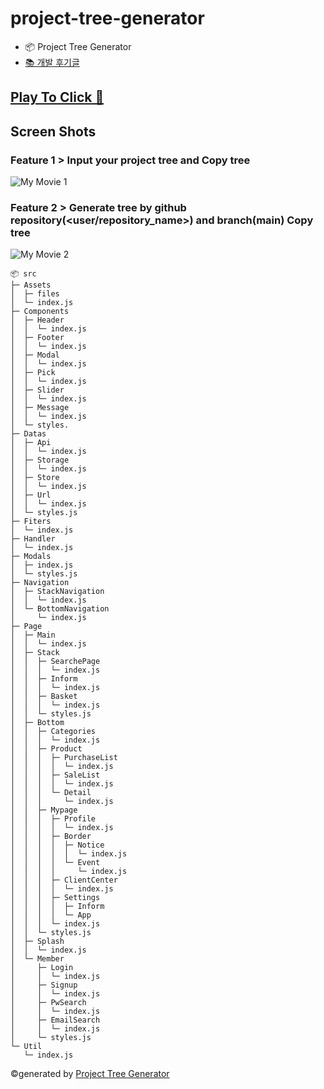 # project-tree-generator
- 📦 Project Tree Generator
- [📚 개발 후기글](https://velog.io/@_uchanlee/%EB%84%A4-%EB%A7%8C%EB%93%A4%EC%96%B4-%EB%93%9C%EB%A0%B8%EC%8A%B5%EB%8B%88%EB%8B%A4)


## [Play To Click 🎯](https://woochanleee.github.io/project-tree-generator)

## Screen Shots

### Feature 1 > Input your project tree and Copy tree

![My Movie 1](https://user-images.githubusercontent.com/48552260/114111695-99e1b100-9915-11eb-8396-8b6e9344a9b9.gif)

### Feature 2 > Generate tree by github repository(<user/repository_name>) and branch(main) Copy tree

![My Movie 2](https://user-images.githubusercontent.com/48552260/114111751-ba117000-9915-11eb-8d36-80bf912de43d.gif)

```
📦 src
├─ Assets
│  ├─ files
│  └─ index.js
├─ Components
│  ├─ Header
│  │  └─ index.js
│  ├─ Footer
│  │  └─ index.js
│  ├─ Modal
│  │  └─ index.js
│  ├─ Pick
│  │  └─ index.js
│  ├─ Slider
│  │  └─ index.js
│  ├─ Message
│  │  └─ index.js
│  └─ styles.
├─ Datas
│  ├─ Api
│  │  └─ index.js
│  ├─ Storage
│  │  └─ index.js
│  ├─ Store
│  │  └─ index.js
│  ├─ Url
│  │  └─ index.js
│  └─ styles.js
├─ Fiters
│  └─ index.js
├─ Handler
│  └─ index.js
├─ Modals
│  ├─ index.js
│  └─ styles.js
├─ Navigation
│  ├─ StackNavigation
│  │  └─ index.js
│  └─ BottomNavigation
│     └─ index.js
├─ Page
│  ├─ Main
│  │  └─ index.js
│  ├─ Stack
│  │  ├─ SearchePage
│  │  │  └─ index.js
│  │  ├─ Inform
│  │  │  └─ index.js
│  │  ├─ Basket
│  │  │  └─ index.js
│  │  └─ styles.js
│  ├─ Bottom
│  │  ├─ Categories
│  │  │  └─ index.js
│  │  ├─ Product
│  │  │  ├─ PurchaseList
│  │  │  │  └─ index.js
│  │  │  ├─ SaleList
│  │  │  │  └─ index.js
│  │  │  └─ Detail
│  │  │     └─ index.js
│  │  ├─ Mypage
│  │  │  ├─ Profile
│  │  │  │  └─ index.js
│  │  │  ├─ Border
│  │  │  │  ├─ Notice
│  │  │  │  │  └─ index.js
│  │  │  │  └─ Event
│  │  │  │     └─ index.js
│  │  │  ├─ ClientCenter
│  │  │  │  └─ index.js
│  │  │  ├─ Settings
│  │  │  │  ├─ Inform
│  │  │  │  └─ App
│  │  │  └─ index.js
│  │  └─ styles.js
│  ├─ Splash
│  │  └─ index.js
│  └─ Member
│     ├─ Login
│     │  └─ index.js
│     ├─ Signup
│     │  └─ index.js
│     ├─ PwSearch
│     │  └─ index.js
│     ├─ EmailSearch
│     │  └─ index.js
│     └─ styles.js
└─ Util
   └─ index.js
```
©generated by [Project Tree Generator](https://woochanleee.github.io/project-tree-generator)
